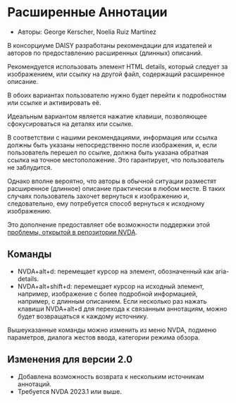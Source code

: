 # Расширенные Аннотации #

*	Авторы: George Kerscher, Noelia Ruiz Martínez

В консорциуме DAISY разработаны рекомендации для издателей и авторов по предоставлению расширенных (длинных) описаний.

Рекомендуется использовать элемент HTML details, который следует за изображением, или ссылку на другой файл, содержащий расширенное описание.

В обоих вариантах пользователю нужно будет перейти к подробностям или ссылке и активировать её.

Идеальным вариантом является нажатие клавиши, позволяющее сфокусироваться на деталях или ссылке.

В соответствии с нашими рекомендациями, информация или ссылка должны быть указаны непосредственно после изображения, и, если пользователь перешел по ссылке, должна быть указана обратная ссылка на точное местоположение. Это гарантирует, что пользователь не заблудится.

Однако вполне вероятно, что авторы в обычной ситуации разместят расширенное (длинное) описание практически в любом месте. В таких случаях пользователь захочет вернуться к изображению и, следовательно, ему потребуется способ вернуться к исходному изображению.

Это дополнение предоставляет обе возможности поддержки этой [проблемы, открытой в репозитории NVDA][1].

## Команды ##

* NVDA+alt+d: перемещает курсор на элемент, обозначенный как aria-details.
* NVDA+alt+shift+d: перемещает курсор на исходный элемент, например, изображение с более подробной информацией, например, с длинным описанием. Если несколько раз нажать клавиши NVDA+alt+d для перехода к связанным аннотациям, можно будет возвращаться к каждому источнику.

Вышеуказанные команды можно изменить из меню NVDA, подменю параметров, диалога жестов ввода, категории режима обзора.

## Изменения для версии 2.0 ##

* Добавлена возможность возврата к нескольким источникам аннотаций.
* Требуется NVDA 2023.1 или выше.


[1]: https://github.com/nvaccess/nvda/issues/13940
